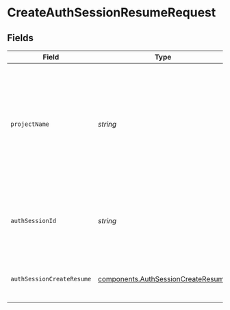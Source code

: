 # CreateAuthSessionResumeRequest


## Fields

| Field                                                                                                                                                              | Type                                                                                                                                                               | Required                                                                                                                                                           | Description                                                                                                                                                        | Example                                                                                                                                                            |
| ------------------------------------------------------------------------------------------------------------------------------------------------------------------ | ------------------------------------------------------------------------------------------------------------------------------------------------------------------ | ------------------------------------------------------------------------------------------------------------------------------------------------------------------ | ------------------------------------------------------------------------------------------------------------------------------------------------------------------ | ------------------------------------------------------------------------------------------------------------------------------------------------------------------ |
| `projectName`                                                                                                                                                      | *string*                                                                                                                                                           | :heavy_check_mark:                                                                                                                                                 | Your project name. It is the name you provide when creating a project. Keep in mind that if you change your project name, you have to change the URIs to match it. | my-project                                                                                                                                                         |
| `authSessionId`                                                                                                                                                    | *string*                                                                                                                                                           | :heavy_check_mark:                                                                                                                                                 | Authentication session ID. You can obtain it from the Auth Sessions tab in your project details.                                                                   |                                                                                                                                                                    |
| `authSessionCreateResume`                                                                                                                                          | [components.AuthSessionCreateResume](../../models/components/authsessioncreateresume.md)                                                                           | :heavy_minus_sign:                                                                                                                                                 | resume authnetication session creation request                                                                                                                     |                                                                                                                                                                    |